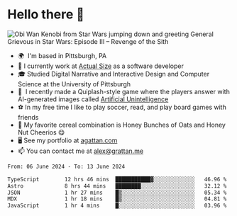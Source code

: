 <!--
**GameDog9988/GameDog9988** is a ✨ _special_ ✨ repository because its `README.md` (this file) appears on your GitHub profile.

Here are some ideas to get you started:

- 🔭 I’m currently working on ...
- 🌱 I’m currently learning ...
- 👯 I’m looking to collaborate on ...
- 🤔 I’m looking for help with ...
- 💬 Ask me about ...
- 📫 How to reach me: ...
- 😄 Pronouns: ...
- ⚡ Fun fact: ...
-->



Hello there 👋
==================================

![Obi Wan Kenobi from Star Wars jumping down and greeting General Grievous in Star Wars: Episode III – Revenge of the Sith](https://github.com/agrattan0820/agrattan0820/assets/51346343/689e56eb-29be-46a5-a079-28ea727b5f7e)


- 🌍  I'm based in Pittsburgh, PA
- 🔭  I currently work at [Actual Size](https://actualsize.com/) as a software developer
- 🎓  Studied Digital Narrative and Interactive Design and Computer Science at the University of Pittsburgh
- 👾  I recently made a Quiplash-style game where the players answer with AI-generated images called [Artificial Unintelligence](https://github.com/agrattan0820/artificial-unintelligence)
- ⚽  In my free time I like to play soccer, read, and play board games with friends
- 🥣  My favorite cereal combination is Honey Bunches of Oats and Honey Nut Cheerios 😋
- 🖥️  See my portfolio at [agattan.com](http://agrattan.com/)
- 📫  You can contact me at [alex@grattan.me](mailto:alex@grattan.me)

<!--START_SECTION:waka-->

```txt
From: 06 June 2024 - To: 13 June 2024

TypeScript        12 hrs 46 mins  ███████████▓░░░░░░░░░░░░░   46.96 %
Astro             8 hrs 44 mins   ████████░░░░░░░░░░░░░░░░░   32.12 %
JSON              1 hr 27 mins    █▒░░░░░░░░░░░░░░░░░░░░░░░   05.34 %
MDX               1 hr 18 mins    █▒░░░░░░░░░░░░░░░░░░░░░░░   04.81 %
JavaScript        1 hr 4 mins     █░░░░░░░░░░░░░░░░░░░░░░░░   03.96 %
```

<!--END_SECTION:waka-->
